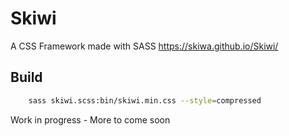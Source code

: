 # Skiwi
A CSS Framework made with SASS
https://skiwa.github.io/Skiwi/

## Build
```bash
    sass skiwi.scss:bin/skiwi.min.css --style=compressed 
```

Work in progress - More to come soon
